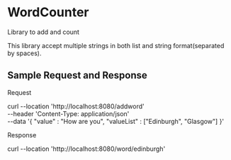 # WordCounter
Library to add and count 


This library accept multiple strings in both list and string format(separated by spaces).


Sample Request and Response
---------------------------

Request

curl --location 'http://localhost:8080/addword' \
--header 'Content-Type: application/json' \
--data '{
    "value" : "How are you",
    "valueList" : ["Edinburgh", "Glasgow"]
}'


Response

curl --location 'http://localhost:8080/word/edinburgh'

